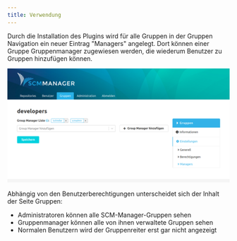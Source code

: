 ```yaml
---
title: Verwendung
---
```

Durch die Installation des Plugins wird für alle Gruppen in der Gruppen Navigation ein neuer Eintrag "Managers" angelegt. Dort können einer Gruppe Gruppenmanager zugewiesen werden, die wiederum Benutzer zu Gruppen hinzufügen können. 

![Group Manager Überblick](assets/overview.png)

Abhängig von den Benutzerberechtigungen unterscheidet sich der Inhalt der Seite Gruppen:

* Administratoren können alle SCM-Manager-Gruppen sehen
* Gruppenmanager können alle von ihnen verwaltete Gruppen sehen
* Normalen Benutzern wird der Gruppenreiter erst gar nicht angezeigt
